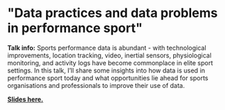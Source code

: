 # "Data practices and data problems in performance sport"

**Talk info:** Sports performance data is abundant - with technological improvements, location tracking, video, inertial sensors, physiological monitoring, and activity logs have become commonplace in elite sport settings. In this talk, I’ll share some insights into how data is used in performance sport today and what opportunities lie ahead for sports organisations and professionals to improve their use of data.

[**Slides here.**](https://jacquietran.github.io/2020_satRday_akl/R/)
